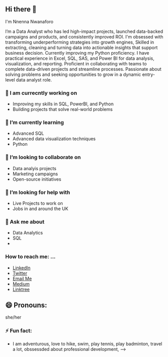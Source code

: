 ## Hi there 👋 
I'm Nnenna Nwanaforo

I’m a Data Analyst who has led high-impact projects, launched data-backed campaigns and products, and consistently improved ROI. I'm obsessed with transforming underperforming strategies into growth engines, Skilled in extracting, cleaning and turning data into actionable insights that support business decision. 
Currently improving my Python proficiency. I have practical experience in Excel, SQL, SAS, and Power BI for data analysis, visualization, and reporting. Proficient in collaborating with teams to complete data-driven projects and streamline processes. Passionate about solving problems and seeking opportunities to grow in a dynamic entry-level data analyst role.

### 🔭 I am currecntly working on 
- Improving my skills in SQL, PowerBI, and Python
- Building projects that solve real-world problems

### 🌱 I’m currently learning
- Advanced SQL
- Advanced data visualization techniques
- Python

### 👯 I’m looking to collaborate on 
- Data analyis projects
- Marketing campaigns
- Open-source initiatives

### 🤔 I’m looking for help with
- Live Projects to work on
- Jobs in and around the UK

### 💬 Ask me about
- Data Analytics
- SQL
- 

### How to reach me: ...
- [LinkedIn](https://linkedin.com/in/maryannnwanaforo/)
- [Twitter](https://twitter.com/nenny)
- [Email Me](mailto:your.email@example.com)
- [Medium](https://medium.com/@maryannnnennan)
- [Linktree](https://linktr.ee/maryannnnennanwanaforo)

## 😄 Pronouns: 
she/her

###  ⚡ Fun fact:
- I am adventurous, love to hike, swim, play tennis, play badminton, travel a lot, obssessded about professional development, 
-->
